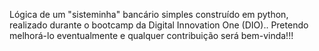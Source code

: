 Lógica de um "sisteminha" bancário simples construído em python, realizado durante o bootcamp da Digital Innovation One (DIO).. Pretendo melhorá-lo eventualmente e qualquer contribuição será bem-vinda!!!